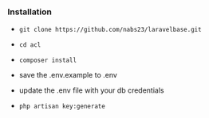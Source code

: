 ### Installation
* `git clone https://github.com/nabs23/laravelbase.git`

* `cd acl`

* `composer install`

* save the .env.example to .env

* update the .env file with your db credentials

* `php artisan key:generate`
